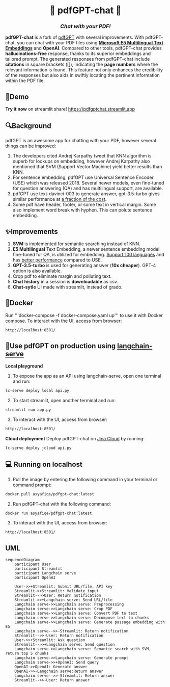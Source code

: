<p align="center">
<h1 align="center">📄 pdfGPT-chat 🤖</h1>
</p>
<h3 align="center">
<b><i>Chat with your PDF!</i></b>
</h3>

**pdfGPT-chat** is a fork of [pdfGPT] with several improvements. With pdfGPT-chat, you can  chat with your PDF files using **[Microsoft E5 Multilingual Text Embeddings]** and **OpenAI**.
Compared to other tools, pdfGPT-chat provides **hallucinations-free** response, thanks to its superior embeddings and tailored prompt. The generated responses from pdfGPT-chat include **citations** in square brackets ([]), indicating the **page numbers** where the relevant information is found. This feature not only enhances the credibility of the responses but also aids in swiftly locating the pertinent information within the PDF file.

[pdfGPT]:https://github.com/bhaskatripathi/pdfGPT/
[Microsoft E5 Multilingual Text Embeddings]:https://github.com/microsoft/unilm/tree/master/e5

## 💬Demo
**Try it now** on streamlit share! https://pdfgptchat.streamlit.app

## 🔍Background
pdfGPT is an awesome app for chatting with  your PDF, however several things can be improved:
1. The developers cited Andrej Karpathy tweet that KNN algorithm is superb for lookups on embedding, however Andrej Karpathy also mentioned that SVM (Support Vector Machine) yield better results than KNN.
2. For sentence embedding, pdfGPT use Universal Sentence Encoder (USE) which was released 2018. Several newer models, even fine-tuned for question answering (QA) and has multilingual support, are available.
3. pdfGPT use text-davinci-003 to generate answer, gpt-3.5-turbo gives similar performance at [a fraction of the cost].
4. Some pdf have header, footer, or some text in vertical margin. Some also implement word break with hyphen. This can polute sentence embedding.

[a fraction of the cost]:https://openai.com/pricing
[Andrej Karpathy tweet]:https://twitter.com/karpathy/status/1647025230546886658

## ✨Improvements
1. **SVM** is implemented for semantic searching instead of KNN.
2. **E5 Multilingual** Text Embedding, a newer sentence embedding model fine-tuned for QA, is utilized for embedding. [Support 100 languages] and has [better performance] compared to USE.
3. **GPT-3.5-turbo** is used for generating answer (**10x cheaper**). GPT-4 option is also available.
4. Crop pdf to eliminate margin and polluting text.
5. **Chat history** in a session is **downloadable** as csv.
6. **Chat-sytle** UI made with streamlit, instead of grado.

[Support 100 languages]:https://huggingface.co/intfloat/multilingual-e5-base
[better performance]:https://arxiv.org/pdf/2212.03533.pdf

## 🐋Docker
Run '''docker-compose -f docker-compose.yaml up''' to use it with Docker compose. To interact with the UI, access from browser:
```sh
http://localhost:8501/
```

## 🦜Use pdfGPT on production using [langchain-serve]
**Local playground**
1. To expose the app as an API using langchain-serve, open one terminal and run:
```sh
lc-serve deploy local api.py
```
2. To start streamlit, open another terminal and run:
```sh
streamlit run app.py
```
3. To interact with the UI, access from browser:
```sh
http://localhost:8501/
```

**Cloud deployment**
Deploy pdfGPT-chat on [Jina Cloud] by running:
```sh
lc-serve deploy jcloud api.py
```
[langchain-serve]:https://github.com/jina-ai/langchain-serve
[Jina Cloud]:https://cloud.jina.ai/

## :computer: Running on localhost
1. Pull the image by entering the following command in your terminal or command prompt:
```sh
docker pull asyafiqe/pdfgpt-chat:latest
```
2. Run pdfGPT-chat with the following command:
```sh
docker run asyafiqe/pdfgpt-chat:latest
```
3. To interact with the UI, access from browser:
```sh
http://localhost:8501/
```



## UML
```mermaid
sequenceDiagram
    participant User
    participant Streamlit
    participant Langchain serve
    participant OpenAI

    User->>+Streamlit: Submit URL/file, API key
    Streamlit->>Streamlit: Validate input
    Streamlit-->>User: Return notification
    Streamlit->>+Langchain serve: Send URL/file
    Langchain serve->>Langchain serve: Preprocessing
    Langchain serve->>Langchain serve: Crop PDF
    Langchain serve->>Langchain serve: Convert PDF to text
    Langchain serve->>Langchain serve: Decompose text to chunks
    Langchain serve->>Langchain serve: Generate passage embedding with E5
    Langchain serve-->>-Streamlit: Return notification
    Streamlit-->>-User: Return notification
    User->>+Streamlit: Ask question
    Streamlit-->>+Langchain serve: Send question
    Langchain serve->>Langchain serve: Semantic search with SVM, return top 5 chunks
    Langchain serve->>Langchain serve: Generate prompt
    Langchain serve->>+OpenAI: Send query
    OpenAI->>OpenAI: Generate answer
    OpenAI->>-Langchain serve:Return answer
    Langchain serve-->>-Streamlit: Return answer
    Streamlit-->>-User: Return answer
```